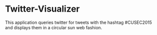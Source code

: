 # Twitter-Visualizer
This application  queries twitter for tweets with the hashtag #CUSEC2015 and displays them in a circular sun web fashion.
